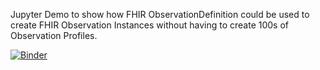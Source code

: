 Jupyter Demo to show how FHIR ObservationDefinition could be used to create FHIR Observation Instances without having to create 100s of Observation Profiles.

[![Binder](https://mybinder.org/badge_logo.svg)](https://mybinder.org/v2/gh/Healthedata1/OD-Demo/master/obsdef.ipynb)
